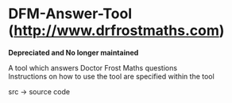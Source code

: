# DFM-Answer-Tool (http://www.drfrostmaths.com)
**Depreciated and No longer maintained** 

A tool which answers Doctor Frost Maths questions                                       
Instructions on how to use the tool are specified within the tool
                                  
src -> source code
